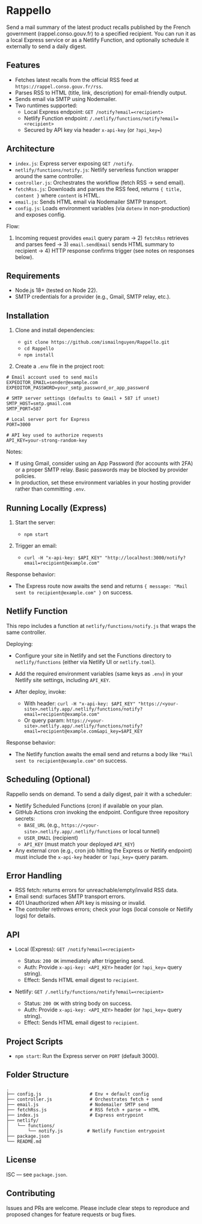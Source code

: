 # Rappello

Send a mail summary of the latest product recalls published by the French government (rappel.conso.gouv.fr) to a specified recipient. You can run it as a local Express service or as a Netlify Function, and optionally schedule it externally to send a daily digest.

## Features

- Fetches latest recalls from the official RSS feed at `https://rappel.conso.gouv.fr/rss`.
- Parses RSS to HTML (title, link, description) for email-friendly output.
- Sends email via SMTP using Nodemailer.
- Two runtimes supported:
  - Local Express endpoint: `GET /notify?email=<recipient>`
  - Netlify Function endpoint: `/.netlify/functions/notify?email=<recipient>`
  - Secured by API key via header `x-api-key` (or `?api_key=`)

## Architecture

- `index.js`: Express server exposing `GET /notify`.
- `netlify/functions/notify.js`: Netlify serverless function wrapper around the same controller.
- `controller.js`: Orchestrates the workflow (fetch RSS → send email).
- `fetchRss.js`: Downloads and parses the RSS feed, returns `{ title, content }` where `content` is HTML.
- `email.js`: Sends HTML email via Nodemailer SMTP transport.
- `config.js`: Loads environment variables (via `dotenv` in non-production) and exposes config.

Flow:
1) Incoming request provides `email` query param → 2) `fetchRss` retrieves and parses feed → 3) `email.sendEmail` sends HTML summary to recipient → 4) HTTP response confirms trigger (see notes on responses below).

## Requirements

- Node.js 18+ (tested on Node 22).
- SMTP credentials for a provider (e.g., Gmail, SMTP relay, etc.).

## Installation

1) Clone and install dependencies:

   - `git clone https://github.com/ismailnguyen/Rappello.git`
   - `cd Rappello`
   - `npm install`

2) Create a `.env` file in the project root:

```
# Email account used to send mails
EXPEDITOR_EMAIL=sender@example.com
EXPEDITOR_PASSWORD=your_smtp_password_or_app_password

# SMTP server settings (defaults to Gmail + 587 if unset)
SMTP_HOST=smtp.gmail.com
SMTP_PORT=587

# Local server port for Express
PORT=3000

# API key used to authorize requests
API_KEY=your-strong-random-key
```

Notes:
- If using Gmail, consider using an App Password (for accounts with 2FA) or a proper SMTP relay. Basic passwords may be blocked by provider policies.
- In production, set these environment variables in your hosting provider rather than committing `.env`.

## Running Locally (Express)

1) Start the server:

   - `npm start`

2) Trigger an email:

   - `curl -H "x-api-key: $API_KEY" "http://localhost:3000/notify?email=recipient@example.com"`

Response behavior:
- The Express route now awaits the send and returns `{ message: "Mail sent to recipient@example.com" }` on success.

## Netlify Function

This repo includes a function at `netlify/functions/notify.js` that wraps the same controller.

Deploying:
- Configure your site in Netlify and set the Functions directory to `netlify/functions` (either via Netlify UI or `netlify.toml`).
- Add the required environment variables (same keys as `.env`) in your Netlify site settings, including `API_KEY`.
- After deploy, invoke:

  - With header: `curl -H "x-api-key: $API_KEY" "https://<your-site>.netlify.app/.netlify/functions/notify?email=recipient@example.com"`
  - Or query param: `https://<your-site>.netlify.app/.netlify/functions/notify?email=recipient@example.com&api_key=$API_KEY`

Response behavior:
- The Netlify function awaits the email send and returns a body like `"Mail sent to recipient@example.com"` on success.

## Scheduling (Optional)

Rappello sends on demand. To send a daily digest, pair it with a scheduler:
- Netlify Scheduled Functions (cron) if available on your plan.
- GitHub Actions cron invoking the endpoint. Configure three repository secrets:
  - `BASE_URL` (e.g., `https://<your-site>.netlify.app/.netlify/functions` or local tunnel)
  - `USER_EMAIL` (recipient)
  - `API_KEY` (must match your deployed `API_KEY`)
- Any external cron (e.g., cron job hitting the Express or Netlify endpoint) must include the `x-api-key` header or `?api_key=` query param.

## Error Handling

- RSS fetch: returns errors for unreachable/empty/invalid RSS data.
- Email send: surfaces SMTP transport errors.
- 401 Unauthorized when API key is missing or invalid.
- The controller rethrows errors; check your logs (local console or Netlify logs) for details.

## API

- Local (Express): `GET /notify?email=<recipient>`
  - Status: `200 OK` immediately after triggering send.
  - Auth: Provide `x-api-key: <API_KEY>` header (or `?api_key=` query string).
  - Effect: Sends HTML email digest to `recipient`.

- Netlify: `GET /.netlify/functions/notify?email=<recipient>`
  - Status: `200 OK` with string body on success.
  - Auth: Provide `x-api-key: <API_KEY>` header (or `?api_key=` query string).
  - Effect: Sends HTML email digest to `recipient`.

## Project Scripts

- `npm start`: Run the Express server on `PORT` (default 3000).

## Folder Structure

```
.
├── config.js                  # Env + default config
├── controller.js              # Orchestrates fetch + send
├── email.js                   # Nodemailer SMTP send
├── fetchRss.js                # RSS fetch + parse → HTML
├── index.js                   # Express entrypoint
├── netlify/
│   └── functions/
│       └── notify.js         # Netlify Function entrypoint
├── package.json
└── README.md
```

## License

ISC — see `package.json`.

## Contributing

Issues and PRs are welcome. Please include clear steps to reproduce and proposed changes for feature requests or bug fixes.
